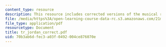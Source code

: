 ```yaml
---
content_type: resource
description: This resource includes corrected versions of the musical rhythms.
file: /media/https%3A/open-learning-course-data-rc.s3.amazonaws.com/21m-302-harmony-and-counterpoint-ii-spring-2005/70b3ab6dfec3a03f0492004ce876070e_tr_jordan_correct.pdf
file_type: application/pdf
resourcetype: Document
title: tr_jordan_correct.pdf
uid: 70b3ab6d-fec3-a03f-0492-004ce876070e
---
```

